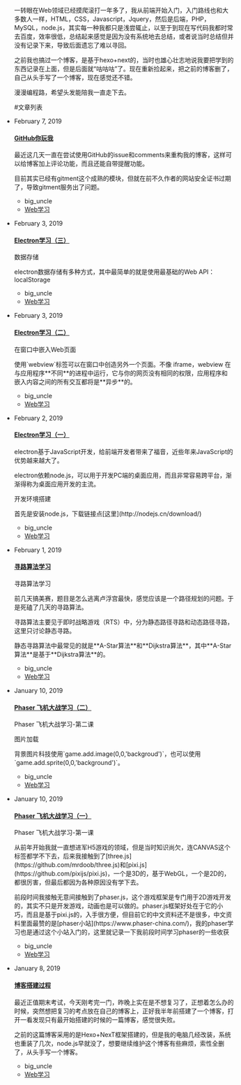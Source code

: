 一转眼在Web领域已经摸爬滚打一年多了，我从前端开始入门，入门路线也和大多数人一样，HTML，CSS，Javascript，Jquery，然后是后端，PHP，MySQL，node.js，其实每一种我都只是浅尝辄止，以至于到现在写代码我都时常去百度，效率很低，总结起来感觉是因为没有系统地去总结，或者说当时总结但并没有记录下来，导致后面遗忘了难以寻回。

之前我也搞过一个博客，是基于hexo+next的，当时也雄心壮志地说我要把学到的东西记录在上面，但是后面就“咕咕咕”了。现在重新捡起来，把之前的博客删了，自己从头手写了一个博客，现在感觉还不错。

漫漫编程路，希望头发能陪我一直走下去。

#文章列表
<ul class="main_content" style="padding-left: 0;">
  <li><p class="date">February 7, 2019</p><h4 class="title"><a href="?content=github_MIME_problem">GitHub你玩我</a></h4><div class="excerpt"><p>最近这几天一直在尝试使用GitHub的issue和comments来重构我的博客，这样可以给博客加上评论功能，而且还能自带提醒功能。</p><p>目前其实已经有gitment这个成熟的模块，但就在前不久作者的网站安全证书过期了，导致gitment服务出了问题。</p></div><ul class="meta"><li>big_uncle</li><li><a href="../../study/web/">Web学习</a></li></ul></li>
  <li><p class="date">February 3, 2019</p><h4 class="title"><a href="?content=electron_3">Electron学习（三）</a></h4><div class="excerpt"><p>数据存储</p><p>electron数据存储有多种方式，其中最简单的就是使用最基础的Web API：localStorage</p></div><ul class="meta"><li>big_uncle</li><li><a href="../../study/web/">Web学习</a></li></ul></li>
  <li><p class="date">February 3, 2019</p><h4 class="title"><a href="?content=electron_2">Electron学习（二）</a></h4><div class="excerpt"><p>在窗口中嵌入Web页面</p><p>使用`webview`标签可以在窗口中创造另外一个页面。不像 iframe，webview 在与应用程序**不同**的进程中运行，它与你的网页没有相同的权限，应用程序和嵌入内容之间的所有交互都将是**异步**的。</p></div><ul class="meta"><li>big_uncle</li><li><a href="../../study/web/">Web学习</a></li></ul></li>
  <li><p class="date">February 2, 2019</p><h4 class="title"><a href="?content=electron_1">Electron学习（一）</a></h4><div class="excerpt"><p>electron基于JavaScript开发，给前端开发者带来了福音，近些年来JavaScript的优势越来越大了。</p><p>electron依赖node.js，可以用于开发PC端的桌面应用，而且非常容易跨平台，渐渐得称为桌面应用开发的主流。</p><p>开发环境搭建</p><p>首先是安装node.js，下载链接点[这里](http://nodejs.cn/download/)</p></div><ul class="meta"><li>big_uncle</li><li><a href="../../study/web/">Web学习</a></li></ul></li>
  <li><p class="date">February 1, 2019</p><h4 class="title"><a href="?content=path_finder">寻路算法学习</a></h4><div class="excerpt"><p>寻路算法学习</p><p>前几天搞美赛，题目是怎么逃离卢浮宫最快，感觉应该是一个路径规划的问题。于是死磕了几天的寻路算法。</p><p>寻路算法主要见于即时战略游戏（RTS）中，分为静态路径寻路和动态路径寻路，这里只讨论静态寻路。</p><p>静态寻路算法中最常见的就是**A-Star算法**和**Dijkstra算法**，其中**A-Star算法**是基于**Dijkstra算法**的。</p></div><ul class="meta"><li>big_uncle</li><li><a href="../../study/web/">Web学习</a></li></ul></li>
  <li><p class="date">January 10, 2019</p><h4 class="title"><a href="?content=phaser_2">Phaser 飞机大战学习（二）</a></h4><div class="excerpt"><p>Phaser 飞机大战学习-第二课</p><p>图片加载</p><p>背景图片科技使用`game.add.image(0,0,'backgroud')`，也可以使用`game.add.sprite(0,0,'background')`。</p></div><ul class="meta"><li>big_uncle</li><li><a href="../../study/web/">Web学习</a></li></ul></li>
  <li><p class="date">January 10, 2019</p><h4 class="title"><a href="?content=phaser_1">Phaser 飞机大战学习（一）</a></h4><div class="excerpt"><p>Phaser 飞机大战学习-第一课</p><p>从前年开始我就一直想进军H5游戏的领域，但是当时知识尚欠，连CANVAS这个标签都学不下去，后来我接触到了[three.js](https://github.com/mrdoob/three.js)和[pixi.js](https://github.com/pixijs/pixi.js)，一个是3D的，基于WebGL，一个是2D的，都很厉害，但最后都因为各种原因没有学下去。</p><p>前段时间我接触无意间接触到了phaser.js，这个游戏框架是专门用于2D游戏开发的，其实不只是开发游戏，动画也是可以做的。phaser.js框架好处在于它的小巧，而且是基于pixi.js的，入手很方便，但目前它的中文资料还不是很多，中文资料里面最赞的是[phaser小站](https://www.phaser-china.com/)，我的phaser学习也是通过这个小站入门的，这里就记录一下我前段时间学习phaser的一些收获</p></div><ul class="meta"><li>big_uncle</li><li><a href="../../study/web/">Web学习</a></li></ul></li>
  <li><p class="date">January 8, 2019</p><h4 class="title"><a href="?content=create_blog">博客搭建过程</a></h4><div class="excerpt"><p>最近正值期末考试，今天刚考完一门，昨晚上实在是不想复习了，正想着怎么办的时候，突然想把复习的考点放在自己的博客上，正好我半年前搭建了一个博客，打开一看发现只有最开始搭建的时候的一篇博客，感觉很失败。</p><p>之前的这篇博客采用的是Hexo+NexT框架搭建的，但是我的电脑几经改装，系统也重装了几次，node.js早就没了，想要继续维护这个博客有些麻烦，索性全删了，从头手写一个博客。</p></div><ul class="meta"><li>big_uncle</li><li><a href="../../study/web/">Web学习</a></li></ul></li>
</ul>